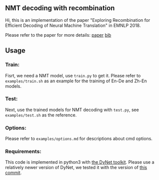 ## NMT decoding with recombination

Hi, this is an implementation of the paper "Exploring Recombination for Efficient Decoding of Neural Machine Translation" in EMNLP 2018.

Please refer to the paper for more details: [paper](http://aclweb.org/anthology/D18-1511) [bib](http://aclweb.org/anthology/D18-1511.bib)

## Usage

### Train:
Fisrt, we need a NMT model, use `train.py` to get it. Please refer to `examples/train.sh` as an example for the training of En-De and Zh-En models.

### Test:
Next, use the trained models for NMT decoding with `test.py`, see `examples/test.sh` as the reference.

### Options:
Please refer to `examples/options.md` for descriptions about cmd options.

### Requirements:
This code is implemented in python3 with [the DyNet toolkit](https://github.com/clab/dynet/). Please use a relatively newer version of DyNet, we tested it with the version of [this commit](https://github.com/clab/dynet/commit/e3bce8e54044b64a9990f506eba8652b11222afa).
